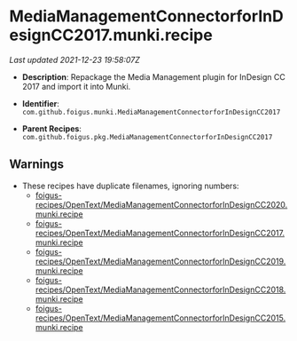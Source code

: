 # MediaManagementConnectorforInDesignCC2017.munki.recipe

_Last updated 2021-12-23 19:58:07Z_

- **Description**: Repackage the Media Management plugin for InDesign CC 2017 and import it into Munki.

- **Identifier**: `com.github.foigus.munki.MediaManagementConnectorforInDesignCC2017`

- **Parent Recipes**: `com.github.foigus.pkg.MediaManagementConnectorforInDesignCC2017`

## Warnings

- These recipes have duplicate filenames, ignoring numbers:
    - [foigus-recipes/OpenText/MediaManagementConnectorforInDesignCC2020.munki.recipe](/autopkg-dupe-tracker/foigus-recipes/OpenText/MediaManagementConnectorforInDesignCC2020.munki.recipe)
    - [foigus-recipes/OpenText/MediaManagementConnectorforInDesignCC2017.munki.recipe](/autopkg-dupe-tracker/foigus-recipes/OpenText/MediaManagementConnectorforInDesignCC2017.munki.recipe)
    - [foigus-recipes/OpenText/MediaManagementConnectorforInDesignCC2019.munki.recipe](/autopkg-dupe-tracker/foigus-recipes/OpenText/MediaManagementConnectorforInDesignCC2019.munki.recipe)
    - [foigus-recipes/OpenText/MediaManagementConnectorforInDesignCC2018.munki.recipe](/autopkg-dupe-tracker/foigus-recipes/OpenText/MediaManagementConnectorforInDesignCC2018.munki.recipe)
    - [foigus-recipes/OpenText/MediaManagementConnectorforInDesignCC2015.munki.recipe](/autopkg-dupe-tracker/foigus-recipes/OpenText/MediaManagementConnectorforInDesignCC2015.munki.recipe)